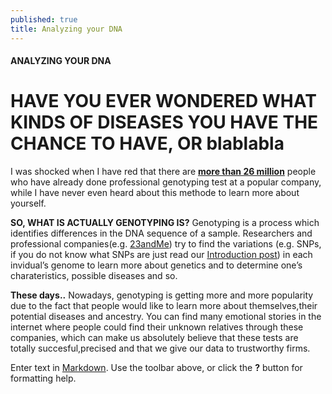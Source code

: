 ```yaml
---
published: true
title: Analyzing your DNA
---
```

#### ANALYZING YOUR DNA

# HAVE YOU EVER WONDERED WHAT KINDS OF DISEASES YOU HAVE THE CHANCE TO HAVE, OR blablabla

I was shocked when I have red that there are [**more than 26 million**](https://www.technologyreview.com/s/612880/more-than-26-million-people-have-taken-an-at-home-ancestry-test/) people who have already done professional genotyping test at a popular company, while I have never even heard about this methode to learn more about yourself.

**SO, WHAT IS ACTUALLY GENOTYPING IS?**
Genotyping is a process which identifies differences in the DNA sequence of a sample. Researchers and professional companies(e.g. [23andMe](https://www.23andme.com/)) try to find the variations (e.g. SNPs, if you do not know what SNPs are just read our [Introduction post](https://juliaht.github.io/myDNA//introduction)) in each invidual’s genome to learn more about genetics and to determine one’s charateristics, possible diseases and so. 

**These days..**
Nowadays, genotyping is getting more and more popularity due to the fact that people would like to learn more about themselves,their potential diseases and ancestry. You can find many emotional stories in the internet where people could find their unknown relatives through these companies, which can make us absolutely believe that these tests are totally succesful,precised and that we give our data to trustworthy firms.




Enter text in [Markdown](http://daringfireball.net/projects/markdown/). Use the toolbar above, or click the **?** button for formatting help.
